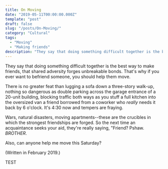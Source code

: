 ```yaml
---
title: On Moving
date: "2019-05-11T00:00:00.000Z"
template: "post"
draft: false
slug: "/posts/On-Moving/"
category: "Cultural"
tags:
  - "Moving"
  - "Making friends"
description: "They say that doing something difficult together is the best way to make friends, that shared adversity forges unbreakable bonds. That's why if you ever want to befriend someone, you should help them move."
---
```


They say that doing something difficult together is the best way to make friends, that shared adversity forges unbreakable bonds. That's why if you ever want to befriend someone, you should help them move. 

There is no greater feat than lugging a sofa down a three-story walk-up, nothing so dangerous as double parking across the garage entrance of a 20-unit building, blocking traffic both ways as you stuff a full kitchen into the oversized van a friend borrowed from a coworker who _really_ needs it back by 6 o'clock. It's 4:30 now and tempers are fraying. 

Wars, natural disasters, moving apartments--these are the crucibles in which the strongest friendships are forged. So the next time an acquaintance seeks your aid, they're really saying, "Friend? Pshaw. _BROTHER_.

Also, can anyone help me move this Saturday?

(Written in February 2019.)

TEST